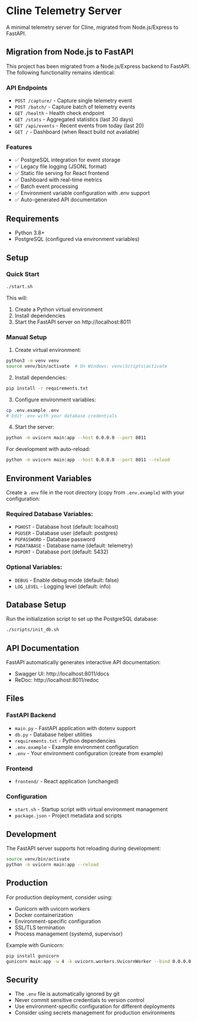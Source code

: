 # Cline Telemetry Server

A minimal telemetry server for Cline, migrated from Node.js/Express to FastAPI.

## Migration from Node.js to FastAPI

This project has been migrated from a Node.js/Express backend to FastAPI. The following functionality remains identical:

### API Endpoints

- `POST /capture/` - Capture single telemetry event
- `POST /batch/` - Capture batch of telemetry events  
- `GET /health` - Health check endpoint
- `GET /stats` - Aggregated statistics (last 30 days)
- `GET /api/events` - Recent events from today (last 20)
- `GET /` - Dashboard (when React build not available)

### Features

- ✅ PostgreSQL integration for event storage
- ✅ Legacy file logging (JSONL format)
- ✅ Static file serving for React frontend
- ✅ Dashboard with real-time metrics
- ✅ Batch event processing
- ✅ Environment variable configuration with .env support
- ✅ Auto-generated API documentation

## Requirements

- Python 3.8+
- PostgreSQL (configured via environment variables)

## Setup

### Quick Start

```bash
./start.sh
```

This will:
1. Create a Python virtual environment
2. Install dependencies
3. Start the FastAPI server on http://localhost:8011

### Manual Setup

1. Create virtual environment:
```bash
python3 -m venv venv
source venv/bin/activate  # On Windows: venv\Scripts\activate
```

2. Install dependencies:
```bash
pip install -r requirements.txt
```

3. Configure environment variables:
```bash
cp .env.example .env
# Edit .env with your database credentials
```

4. Start the server:
```bash
python -m uvicorn main:app --host 0.0.0.0 --port 8011
```

For development with auto-reload:
```bash
python -m uvicorn main:app --host 0.0.0.0 --port 8011 --reload
```

## Environment Variables

Create a `.env` file in the root directory (copy from `.env.example`) with your configuration:

### Required Database Variables:
- `PGHOST` - Database host (default: localhost)
- `PGUSER` - Database user (default: postgres)
- `PGPASSWORD` - Database password
- `PGDATABASE` - Database name (default: telemetry)
- `PGPORT` - Database port (default: 5432)

### Optional Variables:
- `DEBUG` - Enable debug mode (default: false)
- `LOG_LEVEL` - Logging level (default: info)

## Database Setup

Run the initialization script to set up the PostgreSQL database:

```bash
./scripts/init_db.sh
```

## API Documentation

FastAPI automatically generates interactive API documentation:

- Swagger UI: http://localhost:8011/docs
- ReDoc: http://localhost:8011/redoc

## Files

### FastAPI Backend
- `main.py` - FastAPI application with dotenv support
- `db.py` - Database helper utilities  
- `requirements.txt` - Python dependencies
- `.env.example` - Example environment configuration
- `.env` - Your environment configuration (create from example)

### Frontend
- `frontend/` - React application (unchanged)

### Configuration
- `start.sh` - Startup script with virtual environment management
- `package.json` - Project metadata and scripts

## Development

The FastAPI server supports hot reloading during development:

```bash
source venv/bin/activate
python -m uvicorn main:app --reload
```

## Production

For production deployment, consider using:

- Gunicorn with uvicorn workers
- Docker containerization
- Environment-specific configuration
- SSL/TLS termination
- Process management (systemd, supervisor)

Example with Gunicorn:
```bash
pip install gunicorn
gunicorn main:app -w 4 -k uvicorn.workers.UvicornWorker --bind 0.0.0.0:8011
```

## Security

- The `.env` file is automatically ignored by git
- Never commit sensitive credentials to version control
- Use environment-specific configuration for different deployments
- Consider using secrets management for production environments
